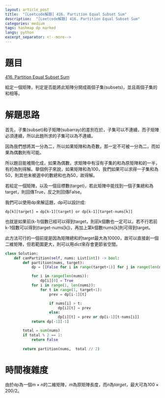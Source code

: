 ```yaml
---
layout: article_post
title:  "[Leetcode解題] 416. Partition Equal Subset Sum"
description:  "[Leetcode解題] 416. Partition Equal Subset Sum"
categories: medium
tags: hashmap dp marked
langs: python
excerpt_separator: <!--more-->
---
```


# 題目

[416. Partition Equal Subset Sum](https://leetcode.com/problems/partition-equal-subset-sum/description/)

給定一個矩陣，判定是否能將此矩陣分開成兩個子集(subsets)，並且兩個子集的和相等。

# 解題思路

首先，子集(subset)和子矩陣(subarray)的差別在於，子集可以不連續，而子矩陣必須連續，所以此題所求的子集可以為不連續。

因為我們想將其一分為二，所以如果矩陣和為奇數，那一定不可被一分為二，而如果為偶數則有可能。

所以題目能被簡化成，如果為偶數，求矩陣中有沒有子集的和為原矩陣和的一半，有的為則得解。舉個例子來說，如果矩陣和為$100$，我們如果可以求得一子集和為$50$，則其他未被選中的數總和也為$50$，故得解。

若給定一個矩陣，以及一個目標數(target)，若此矩陣中能找到一個子集總和為target，則回傳True，反之則回傳False。

我們可以使用dp來解這題，dp可以設計成:

`dp[k][target] = dp[k-1][target] or dp[k-1][target-nums[k]]`

也就是如果前(k-1)個數已經可以得到target，則前k個數也一定可以，若不行若前k-1個數可以得到(target-nums[k])，再加上第k個數nums[k]則可得到target。

此方法可行的一個前提是因為矩陣總和的target最大為$10000$，故可以直接創一個二維矩陣，但若範圍更大，則可以用$dict$來存會更節省空間。


```python
class Solution:
    def canPartition(self, nums: List[int]) -> bool:
        def partition(nums, target):
            dp = [[False for i in range(target+1)] for j in range(len(nums))]

            for i in range(len(nums)):
                dp[i][0] = True
            for i in range(1, len(nums)):
                for t in range(1, target+1):
                    prev = dp[i-1][t]

                    if nums[i] > t:
                        dp[i][t] = prev
                    else:
                        dp[i][t] = prev or dp[i-1][t-nums[i]]
            return dp[-1][-1]

        total = sum(nums)
        if total % 2 == 1:
            return False
        
        return partition(nums,  total // 2)
```

# 時間複雜度

由於dp為一個$m \times n$的二維矩陣，$m$為原矩陣長度，而$n$為$target$，最大可為$100 \times 200 / 2$。